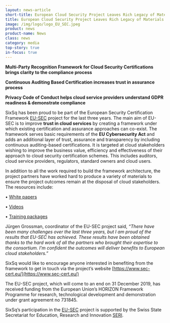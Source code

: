 ```yaml
---
layout: news-article
short-title: European Cloud Security Project Leaves Rich Legacy of Materials for Cloud Stakeholders
title: European Cloud Security Project Leaves Rich Legacy of Materials for Cloud Stakeholders
image: /img/logo/logo_EU_SEC.jpeg
product: news
product-name: News
class: news
category: media
top-story: true
in-focus: true
---
```


**Multi-Party Recognition Framework for Cloud Security Certifications brings clarity to the compliance process**

**Continuous Auditing Based Certification increases trust in assurance process**

**Privacy Code of Conduct helps cloud service providers understand GDPR readiness & demonstrate compliance**


SixSq has been proud to be part of the European Security Certification Framework [EU-SEC](https://www.sec-cert.eu/) project for the last three years. The main aim of EU-SEC is to improve **trust in cloud services** by creating a framework under which existing certification and assurance approaches can co-exist. The framework serves basic requirements of the **EU Cybersecurity Act** and adds an additional layer of trust, assurance and transparency by including continuous auditing-based certifications. It is targeted at cloud stakeholders wishing to improve the business value, efficiency and effectiveness of their approach to cloud security certification schemes. This includes auditors, cloud service providers, regulators, standard owners and cloud users. 

In addition to all the work required to build the framework architecture, the project partners have worked hard to produce a variety of materials to ensure the project outcomes remain at the disposal of cloud stakeholders. The resources include:

•	[White papers](https://www.sec-cert.eu/eu-sec/papers)

•	[Videos](https://www.sec-cert.eu/videos-fbb262b58aaf62e7)

•	[Training packages](https://www.sec-cert.eu/training-packages-c0e25e2c13ee66b1)

Jürgen Grossman, coordinator of the EU-SEC project said, _“There have been many challenges over the last three years, but I am proud of the results that EU-SEC has achieved.  These results have been obtained thanks to the hard work of all the partners who brought their expertise to the consortium. I’m confident the outcomes will deliver benefits to European cloud stakeholders.”_

SixSq would like to encourage anyone interested in benefiting from the framework to get in touch via the project’s website [https://www.sec-cert.eu/](https://www.sec-cert.eu/)


The EU-SEC project, which will come to an end on 31 December 2019,  has received funding from the European Union’s HORIZON Framework Programme for research, technological development and demonstration under grant agreement no 731845.

SixSq’s participation in the [EU-SEC](https://sixsq.com/r-and-d/eusec) project is supported by the Swiss State Secretariat for Education, Research and Innovation [SERI](https://www.sbfi.admin.ch/sbfi/en/home.html).



